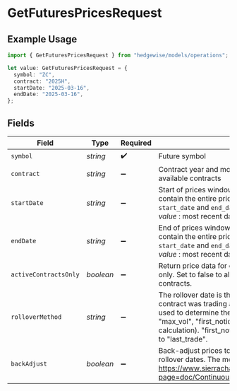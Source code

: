 # GetFuturesPricesRequest

## Example Usage

```typescript
import { GetFuturesPricesRequest } from "hedgewise/models/operations";

let value: GetFuturesPricesRequest = {
  symbol: "ZC",
  contract: "2025H",
  startDate: "2025-03-16",
  endDate: "2025-03-16",
};
```

## Fields

| Field                                                                                                                                                                                                                                                                                                                                                                                                                                                                          | Type                                                                                                                                                                                                                                                                                                                                                                                                                                                                           | Required                                                                                                                                                                                                                                                                                                                                                                                                                                                                       | Description                                                                                                                                                                                                                                                                                                                                                                                                                                                                    | Example                                                                                                                                                                                                                                                                                                                                                                                                                                                                        |
| ------------------------------------------------------------------------------------------------------------------------------------------------------------------------------------------------------------------------------------------------------------------------------------------------------------------------------------------------------------------------------------------------------------------------------------------------------------------------------ | ------------------------------------------------------------------------------------------------------------------------------------------------------------------------------------------------------------------------------------------------------------------------------------------------------------------------------------------------------------------------------------------------------------------------------------------------------------------------------ | ------------------------------------------------------------------------------------------------------------------------------------------------------------------------------------------------------------------------------------------------------------------------------------------------------------------------------------------------------------------------------------------------------------------------------------------------------------------------------ | ------------------------------------------------------------------------------------------------------------------------------------------------------------------------------------------------------------------------------------------------------------------------------------------------------------------------------------------------------------------------------------------------------------------------------------------------------------------------------ | ------------------------------------------------------------------------------------------------------------------------------------------------------------------------------------------------------------------------------------------------------------------------------------------------------------------------------------------------------------------------------------------------------------------------------------------------------------------------------ |
| `symbol`                                                                                                                                                                                                                                                                                                                                                                                                                                                                       | *string*                                                                                                                                                                                                                                                                                                                                                                                                                                                                       | :heavy_check_mark:                                                                                                                                                                                                                                                                                                                                                                                                                                                             | Future symbol                                                                                                                                                                                                                                                                                                                                                                                                                                                                  | ZC                                                                                                                                                                                                                                                                                                                                                                                                                                                                             |
| `contract`                                                                                                                                                                                                                                                                                                                                                                                                                                                                     | *string*                                                                                                                                                                                                                                                                                                                                                                                                                                                                       | :heavy_minus_sign:                                                                                                                                                                                                                                                                                                                                                                                                                                                             | Contract year and month. _Default value_ : All<br/>                available contracts                                                                                                                                                                                                                                                                                                                                                                                         | 2025H                                                                                                                                                                                                                                                                                                                                                                                                                                                                          |
| `startDate`                                                                                                                                                                                                                                                                                                                                                                                                                                                                    | *string*                                                                                                                                                                                                                                                                                                                                                                                                                                                                       | :heavy_minus_sign:                                                                                                                                                                                                                                                                                                                                                                                                                                                             | Start of prices window (YYYY-MM-DD). The returned object will<br/>                contain the entire price history for every contract that traded between<br/>                `start_date` and `end_date`. Ignored if `contract` is specified. _Default<br/>                value_ : most recent date with prices                                                                                                                                                              | 2025-03-16                                                                                                                                                                                                                                                                                                                                                                                                                                                                     |
| `endDate`                                                                                                                                                                                                                                                                                                                                                                                                                                                                      | *string*                                                                                                                                                                                                                                                                                                                                                                                                                                                                       | :heavy_minus_sign:                                                                                                                                                                                                                                                                                                                                                                                                                                                             | End of prices window (YYYY-MM-DD). The returned object will<br/>                contain the entire price history for every contract that traded between<br/>                `start_date` and `end_date`. Ignored if `contract` is specified. _Default<br/>                value_ : most recent date with prices                                                                                                                                                                | 2025-03-16                                                                                                                                                                                                                                                                                                                                                                                                                                                                     |
| `activeContractsOnly`                                                                                                                                                                                                                                                                                                                                                                                                                                                          | *boolean*                                                                                                                                                                                                                                                                                                                                                                                                                                                                      | :heavy_minus_sign:                                                                                                                                                                                                                                                                                                                                                                                                                                                             | Return price data for currently active contracts<br/>                only. Set to false to also retrieve price data from expired<br/>                contracts.                                                                                                                                                                                                                                                                                                                |                                                                                                                                                                                                                                                                                                                                                                                                                                                                                |
| `rolloverMethod`                                                                                                                                                                                                                                                                                                                                                                                                                                                               | *string*                                                                                                                                                                                                                                                                                                                                                                                                                                                                       | :heavy_minus_sign:                                                                                                                                                                                                                                                                                                                                                                                                                                                             | The rollover date is the most recent date for which a given<br/>                contract was trading as the front month. This parameter specifies the method<br/>                used to determine the rollover date for contracts. Must be one of "hist_vol",<br/>                "max_vol", "first_notice", or "last_trade" (or left blank for no rollover<br/>                calculation). "first_notice" not available for all commodities, and defaults<br/>                to "last_trade". | hist_vol                                                                                                                                                                                                                                                                                                                                                                                                                                                                       |
| `backAdjust`                                                                                                                                                                                                                                                                                                                                                                                                                                                                   | *boolean*                                                                                                                                                                                                                                                                                                                                                                                                                                                                      | :heavy_minus_sign:                                                                                                                                                                                                                                                                                                                                                                                                                                                             | Back-adjust prices to account for calendar spread at contract<br/>            rollover dates. The method used is described here:<br/>            https://www.sierrachart.com/index.php?page=doc/ContinuousFuturesContractCharts.html#ContinuousFuturesContractDateRuleRolloverBackAdjusted                                                                                                                                                                                     |                                                                                                                                                                                                                                                                                                                                                                                                                                                                                |